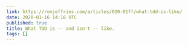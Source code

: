 ```yaml
---
link: https://ronjeffries.com/articles/020-01ff/what-tdd-is-like/
date: 2020-01-16 14:16 UTC
published: true
title: What TDD is -- and isn't -- like.
tags: []
---
```



